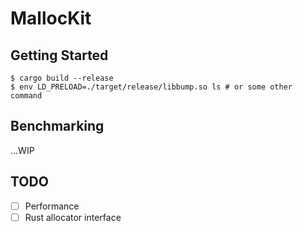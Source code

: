 # MallocKit

## Getting Started

```console
$ cargo build --release
$ env LD_PRELOAD=./target/release/libbump.so ls # or some other command
```

## Benchmarking

...WIP

## TODO

- [ ] Performance
- [ ] Rust allocator interface
